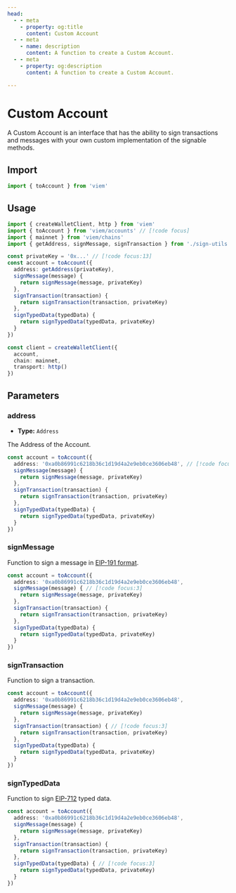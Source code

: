```yaml
---
head:
  - - meta
    - property: og:title
      content: Custom Account
  - - meta
    - name: description
      content: A function to create a Custom Account.
  - - meta
    - property: og:description
      content: A function to create a Custom Account.

---
```


# Custom Account

A Custom Account is an interface that has the ability to sign transactions and messages with your own custom implementation of the signable methods.

## Import

```ts
import { toAccount } from 'viem'
```

## Usage

```ts
import { createWalletClient, http } from 'viem'
import { toAccount } from 'viem/accounts' // [!code focus]
import { mainnet } from 'viem/chains'
import { getAddress, signMessage, signTransaction } from './sign-utils' // [!code focus]

const privateKey = '0x...' // [!code focus:13]
const account = toAccount({
  address: getAddress(privateKey),
  signMessage(message) {
    return signMessage(message, privateKey)
  },
  signTransaction(transaction) {
    return signTransaction(transaction, privateKey)
  },
  signTypedData(typedData) {
    return signTypedData(typedData, privateKey)
  }
})

const client = createWalletClient({
  account,
  chain: mainnet,
  transport: http()
})
```

## Parameters

### address

- **Type:** `Address`

The Address of the Account.

```ts
const account = toAccount({
  address: '0xa0b86991c6218b36c1d19d4a2e9eb0ce3606eb48', // [!code focus]
  signMessage(message) {
    return signMessage(message, privateKey)
  },
  signTransaction(transaction) {
    return signTransaction(transaction, privateKey)
  },
  signTypedData(typedData) {
    return signTypedData(typedData, privateKey)
  }
})
```

### signMessage

Function to sign a message in [EIP-191 format](https://eips.ethereum.org/EIPS/eip-191).

```ts
const account = toAccount({
  address: '0xa0b86991c6218b36c1d19d4a2e9eb0ce3606eb48',
  signMessage(message) { // [!code focus:3]
    return signMessage(message, privateKey)
  },
  signTransaction(transaction) {
    return signTransaction(transaction, privateKey)
  },
  signTypedData(typedData) {
    return signTypedData(typedData, privateKey)
  }
})
```

### signTransaction

Function to sign a transaction.

```ts
const account = toAccount({
  address: '0xa0b86991c6218b36c1d19d4a2e9eb0ce3606eb48',
  signMessage(message) { 
    return signMessage(message, privateKey)
  },
  signTransaction(transaction) { // [!code focus:3]
    return signTransaction(transaction, privateKey)
  },
  signTypedData(typedData) {
    return signTypedData(typedData, privateKey)
  }
})
```

### signTypedData

Function to sign [EIP-712](https://eips.ethereum.org/EIPS/eip-712) typed data.

```ts
const account = toAccount({
  address: '0xa0b86991c6218b36c1d19d4a2e9eb0ce3606eb48',
  signMessage(message) { 
    return signMessage(message, privateKey)
  },
  signTransaction(transaction) {
    return signTransaction(transaction, privateKey)
  },
  signTypedData(typedData) { // [!code focus:3]
    return signTypedData(typedData, privateKey)
  }
})
```